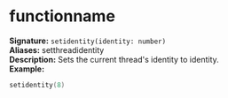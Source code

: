# functionname
**Signature:** `setidentity(identity: number)` <br>
**Aliases:** setthreadidentity <br>
**Description:** Sets the current thread's identity to identity. <br>
**Example:**
```lua
setidentity(8)
```
